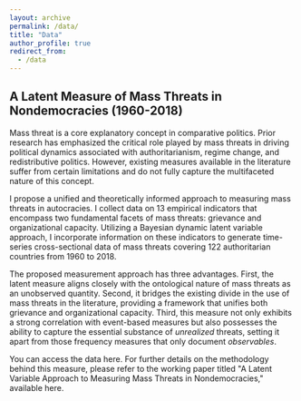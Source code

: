 ```yaml
---
layout: archive
permalink: /data/
title: "Data"
author_profile: true
redirect_from:
  - /data
---
```


## A Latent Measure of Mass Threats in Nondemocracies (1960-2018)


Mass threat is a core explanatory concept in comparative politics. Prior research has emphasized the critical role played by mass threats in driving political dynamics associated with authoritarianism, regime change, and redistributive politics. However, existing measures available in the literature suffer from certain limitations and do not fully capture the multifaceted nature of this concept.

I propose a unified and theoretically informed approach to measuring mass threats in autocracies. I collect data on 13 empirical indicators that encompass two fundamental facets of mass threats: grievance and organizational capacity. Utilizing a Bayesian dynamic latent variable approach, I incorporate information on these indicators to generate time-series cross-sectional data of mass threats covering 122 authoritarian countries from 1960 to 2018.

The proposed measurement approach has three advantages. First, the latent measure aligns closely with the ontological nature of mass threats as an unobserved quantity. Second, it bridges the existing divide in the use of mass threats in the literature, providing a framework that unifies both grievance and organizational capacity. Third, this measure not only exhibits a strong correlation with event-based measures but also possesses the ability to capture the essential substance of _unrealized_ threats, setting it apart from those frequency measures that only document  _observables_.

You can access the data here. For further details on the methodology behind this measure, please refer to the working paper titled "A Latent Variable Approach to Measuring Mass Threats in Nondemocracies," available here.

